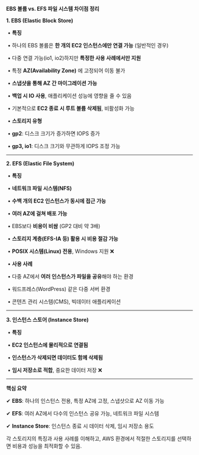 **EBS 볼륨 vs. EFS 파일 시스템 차이점 정리**



**1. EBS (Elastic Block Store)**

​	•	**특징**

​	•	하나의 EBS 볼륨은 **한 개의 EC2 인스턴스에만 연결 가능** (일반적인 경우)

​	•	다중 연결 가능(io1, io2)하지만 **특정한 사용 사례에서만 지원**

​	•	특정 **AZ(Availability Zone)** 에 고정되어 이동 불가

​	•	**스냅샷을 통해 AZ 간 마이그레이션 가능**

​	•	**백업 시 IO 사용**, 애플리케이션 성능에 영향을 줄 수 있음

​	•	기본적으로 **EC2 종료 시 루트 볼륨 삭제됨**, 비활성화 가능

​	•	**스토리지 유형**

​	•	**gp2**: 디스크 크기가 증가하면 IOPS 증가

​	•	**gp3, io1**: 디스크 크기와 무관하게 IOPS 조정 가능



------



**2. EFS (Elastic File System)**

​	•	**특징**

​	•	**네트워크 파일 시스템(NFS)**

​	•	**수백 개의 EC2 인스턴스가 동시에 접근 가능**

​	•	**여러 AZ에 걸쳐 배포 가능**

​	•	EBS보다 **비용이 비쌈** (GP2 대비 약 3배)

​	•	**스토리지 계층(EFS-IA 등) 활용 시 비용 절감 가능**

​	•	**POSIX 시스템(Linux) 전용**, Windows 지원 ❌

​	•	**사용 사례**

​	•	다중 AZ에서 **여러 인스턴스가 파일을 공유**해야 하는 환경

​	•	워드프레스(WordPress) 같은 다중 서버 환경

​	•	콘텐츠 관리 시스템(CMS), 빅데이터 애플리케이션



------



**3. 인스턴스 스토어 (Instance Store)**

​	•	**특징**

​	•	**EC2 인스턴스에 물리적으로 연결됨**

​	•	**인스턴스가 삭제되면 데이터도 함께 삭제됨**

​	•	**임시 저장소로 적합**, 중요한 데이터 저장 ❌



------



**핵심 요약**



✔ **EBS**: 하나의 인스턴스 전용, 특정 AZ에 고정, 스냅샷으로 AZ 이동 가능

✔ **EFS**: 여러 AZ에서 다수의 인스턴스 공유 가능, 네트워크 파일 시스템

✔ **Instance Store**: 인스턴스 종료 시 데이터 삭제, 임시 저장소 용도



각 스토리지의 특징과 사용 사례를 이해하고, AWS 환경에서 적절한 스토리지를 선택하면 비용과 성능을 최적화할 수 있음.
